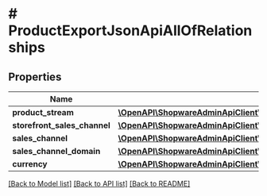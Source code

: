 # # ProductExportJsonApiAllOfRelationships

## Properties

Name | Type | Description | Notes
------------ | ------------- | ------------- | -------------
**product_stream** | [**\OpenAPI\ShopwareAdminApiClient\Model\ProductExportJsonApiAllOfRelationshipsProductStream**](ProductExportJsonApiAllOfRelationshipsProductStream.md) |  | [optional]
**storefront_sales_channel** | [**\OpenAPI\ShopwareAdminApiClient\Model\ProductExportJsonApiAllOfRelationshipsStorefrontSalesChannel**](ProductExportJsonApiAllOfRelationshipsStorefrontSalesChannel.md) |  | [optional]
**sales_channel** | [**\OpenAPI\ShopwareAdminApiClient\Model\ProductExportJsonApiAllOfRelationshipsSalesChannel**](ProductExportJsonApiAllOfRelationshipsSalesChannel.md) |  | [optional]
**sales_channel_domain** | [**\OpenAPI\ShopwareAdminApiClient\Model\ProductExportJsonApiAllOfRelationshipsSalesChannelDomain**](ProductExportJsonApiAllOfRelationshipsSalesChannelDomain.md) |  | [optional]
**currency** | [**\OpenAPI\ShopwareAdminApiClient\Model\ProductExportJsonApiAllOfRelationshipsCurrency**](ProductExportJsonApiAllOfRelationshipsCurrency.md) |  | [optional]

[[Back to Model list]](../../README.md#models) [[Back to API list]](../../README.md#endpoints) [[Back to README]](../../README.md)
